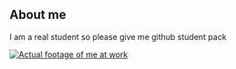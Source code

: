 ## About me

I am a real student so please give me github student pack

[![Actual footage of me at work](https://media.istockphoto.com/id/1075599562/photo/programmer-working-with-program-code.jpg?s=612x612&w=0&k=20&c=n3Vw5SMbMCWW1YGG6lnTfrwndNQ8B_R4Vw-BN7LkqpA=)](https://www.youtube.com/watch?v=msX4oAXpvUE)
<!--
**yathxyz/yathxyz** is a ✨ _special_ ✨ repository because its `README.md` (this file) appears on your GitHub profile.

Here are some ideas to get you started:

- 🔭 I’m currently working on ...
- 🌱 I’m currently learning ...
- 👯 I’m looking to collaborate on ...
- 🤔 I’m looking for help with ...
- 💬 Ask me about ...
- 📫 How to reach me: ...
- 😄 Pronouns: ...
- ⚡ Fun fact: ...
-->
